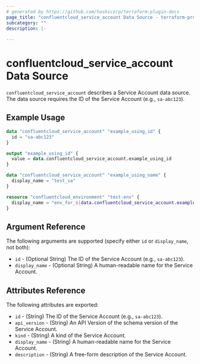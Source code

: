 ```yaml
---
# generated by https://github.com/hashicorp/terraform-plugin-docs
page_title: "confluentcloud_service_account Data Source - terraform-provider-confluentcloud"
subcategory: ""
description: |-
  
---
```


# confluentcloud_service_account Data Source

`confluentcloud_service_account` describes a Service Account data source. The data source requires the ID of the Service Account (e.g., `sa-abc123`).

## Example Usage

```terraform
data "confluentcloud_service_account" "example_using_id" {
  id = "sa-abc123"
}

output "example_using_id" {
  value = data.confluentcloud_service_account.example_using_id
}

data "confluentcloud_service_account" "example_using_name" {
  display_name = "test_sa"
}

resource "confluentcloud_environment" "test-env" {
  display_name = "env_for_${data.confluentcloud_service_account.example_using_id.display_name}"
}
```

<!-- schema generated by tfplugindocs -->
## Argument Reference

The following arguments are supported (specify either `id` or `display_name`, not both):

- `id` - (Optional String) The ID of the Service Account (e.g., `sa-abc123`).
- `display_name` - (Optional String) A human-readable name for the Service Account.

## Attributes Reference

The following attributes are exported:

- `id` - (String) The ID of the Service Account (e.g., `sa-abc123`).
- `api_version` - (String) An API Version of the schema version of the Service Account.
- `kind` - (String) A kind of the Service Account.
- `display_name` - (String) A human-readable name for the Service Account.
- `description` - (String) A free-form description of the Service Account.
